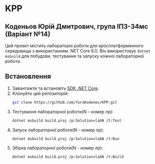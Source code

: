 # KPP

## Коденьов Юрій Дмитрович, група ІПЗ-34мс (Варіант №14)

Цей проект містить лабораторні роботи для кросплатформенного середовища з використанням .NET Core 8.0. Він використовує `dotnet msbuild` для побудови, тестування та запуску кожної лабораторної роботи.

## Встановлення

1. Завантажте та встановіть [SDK .NET Core](https://dotnet.microsoft.com/download).
2. Клонуйте цей репозиторій:
   ```bash
   git clone https://github.com/YuraKodenov/KPP.git
1. Тестування лабораторної роботи(N - номер лр):
   ```bash
   dotnet msbuild build.proj /p:Solution=labN /t:Test

2. Запуск лабораторної роботи(N - номер лр):
   ```bash
   dotnet msbuild build.proj /p:Solution=labN /t:Run

3. Збірка лабораторної роботи(N - номер лр):
   ```bash
   dotnet msbuild build.proj /p:Solution=labN /t:Build
